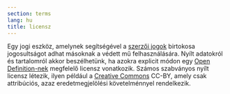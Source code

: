 ```yaml
---
section: terms
lang: hu
title: licensz
---
```


Egy jogi eszköz, amelynek segítségével a [szerzői jogok](../copyright/) birtokosa jogosultságot adhat másoknak a védett mű felhasználására. Nyílt adatokról és tartalomról akkor beszélhetünk, ha azokra explicit módon egy [Open Definition-nek](../open-definition/) megfelelő licensz vonatkozik. Számos szabványos nyílt licensz létezik, ilyen például a [Creative Commons](../creative-commons/) CC-BY, amely csak attribúciós, azaz eredetmegjelölési követelménnyel rendelkezik.
